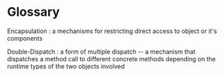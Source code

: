 # Glossary

Encapsulation
:   a mechanisms for restricting direct access to object or it's components

Double-Dispatch
:   a form of multiple dispatch -- a mechanism that dispatches a method call to
    different concrete methods depending on the runtime types of the two
    objects involved
